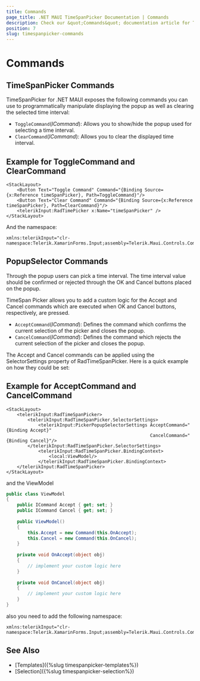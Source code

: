```yaml
---
title: Commands
page_title: .NET MAUI TimeSpanPicker Documentation | Commands
description: Check our &quot;Commands&quot; documentation article for Telerik TimeSpanPicker for .NET MAUI.
position: 7
slug: timespanpicker-commands
---
```


# Commands

## TimeSpanPicker Commands

TimeSpanPicker for .NET MAUI exposes the following commands you can use to programmatically manipulate displaying the popup as well as clearing the selected time interval:

* `ToggleCommand`(*ICommand*): Allows you to show/hide the popup used for selecting a time interval.
* `ClearCommand`(*ICommand*): Allows you to clear the displayed time interval.

## Example for ToggleCommand and ClearCommand

```XAML
<StackLayout>
	<Button Text="Toggle Command" Command="{Binding Source={x:Reference timeSpanPicker}, Path=ToggleCommand}"/>
	<Button Text="Clear Command" Command="{Binding Source={x:Reference timeSpanPicker}, Path=ClearCommand}"/>
	<telerikInput:RadTimePicker x:Name="timeSpanPicker" />
</StackLayout>
```

And the namespace:

```XAML
xmlns:telerikInput="clr-namespace:Telerik.XamarinForms.Input;assembly=Telerik.Maui.Controls.Compatibility"
```

## PopupSelector Commands

Through the popup users can pick a time interval. The time interval value should be confirmed or rejected through the OK and Cancel buttons placed on the popup.

TimeSpan Picker allows you to add a custom logic for the Accept and Cancel commands which are executed when OK and Cancel buttons, respectively, are pressed.

* `AcceptCommand`(*ICommand*): Defines the command which confirms the current selection of the picker and closes the popup.
* `CancelCommand`(*ICommand*): Defines the command which rejects the current selection of the picker and closes the popup.

The Accept and Cancel commands can be applied using the SelectorSettings property of RadTimeSpanPicker. Here is a quick example on how they could be set:

## Example for AcceptCommand and CancelCommand

```XAML
<StackLayout>
    <telerikInput:RadTimeSpanPicker>
        <telerikInput:RadTimeSpanPicker.SelectorSettings>
            <telerikInput:PickerPopupSelectorSettings AcceptCommand="{Binding Accept}" 
                                                      CancelCommand="{Binding Cancel}"/>
        </telerikInput:RadTimeSpanPicker.SelectorSettings>
            <telerikInput:RadTimeSpanPicker.BindingContext>
                <local:ViewModel/>
            </telerikInput:RadTimeSpanPicker.BindingContext>
    </telerikInput:RadTimeSpanPicker>
</StackLayout>
```

and the ViewModel

```C#
public class ViewModel
{
    public ICommand Accept { get; set; }
    public ICommand Cancel { get; set; }
	
    public ViewModel()
    {
        this.Accept = new Command(this.OnAccept);
        this.Cancel = new Command(this.OnCancel);
    }
	
    private void OnAccept(object obj)
    {
        // implement your custom logic here
    }
	
    private void OnCancel(object obj)
    {
        // implement your custom logic here
    }
}
```

also you need to add the following namespace:

```XAML
xmlns:telerikInput="clr-namespace:Telerik.XamarinForms.Input;assembly=Telerik.Maui.Controls.Compatibility"
```

## See Also

- [Templates]({%slug timespanpicker-templates%})
- [Selection]({%slug timespanpicker-selection%})